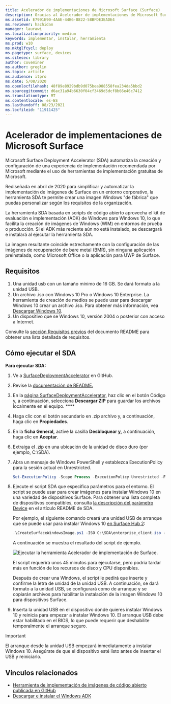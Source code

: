 ```yaml
---
title: Acelerador de implementaciones de Microsoft Surface (Surface)
description: Gracias al Acelerador de implementaciones de Microsoft Surface, las empresas que quieran restablecer la imagen inicial de sus dispositivos Surface podrán usar este mecanismo de implementación de forma rápida y sencilla.
ms.assetid: E7991E90-4AAE-44B6-8822-58BFDE3EADE4
ms.reviewer: hachidan
manager: laurawi
ms.localizationpriority: medium
keywords: implementar, instalar, herramienta
ms.prod: w10
ms.mktglfcycl: deploy
ms.pagetype: surface, devices
ms.sitesec: library
author: coveminer
ms.author: greglin
ms.topic: article
ms.audience: itpro
ms.date: 5/08/2020
ms.openlocfilehash: 48f89e8929bdb9d075bea988558fea234da5bbd2
ms.sourcegitcommit: d6ac31a94b6630f04cf3469d5dcf8b66e46c7412
ms.translationtype: MT
ms.contentlocale: es-ES
ms.lasthandoff: 08/23/2021
ms.locfileid: "11911425"
---
```

# <a name="microsoft-surface-deployment-accelerator"></a>Acelerador de implementaciones de Microsoft Surface

Microsoft Surface Deployment Accelerator (SDA) automatiza la creación y configuración de una experiencia de implementación recomendada por Microsoft mediante el uso de herramientas de implementación gratuitas de Microsoft.

Rediseñada en abril de 2020 para simplificar y automatizar la implementación de imágenes de Surface en un entorno corporativo, la herramienta SDA te permite crear una imagen Windows "de fábrica" que puedas personalizar según los requisitos de la organización.

La herramienta SDA basada en scripts de código abierto aprovecha el kit de evaluación e implementación (ADK) de Windows para Windows 10, lo que facilita la creación de imágenes de Windows (WIM) en entornos de prueba o producción. Si el ADK más reciente aún no está instalado, se descargará e instalará al ejecutar la herramienta SDA.

La imagen resultante coincide estrechamente con la configuración de las imágenes de recuperación de bare metal (BMR), sin ninguna aplicación preinstalada, como Microsoft Office o la aplicación para UWP de Surface.

## <a name="requirements"></a>Requisitos

1. Una unidad usb con un tamaño mínimo de 16 GB. Se dará formato a la unidad USB.
2. Un archivo .iso con Windows 10 Pro o Windows 10 Enterprise. La herramienta de creación de medios se puede usar para descargar Windows 10 crear un archivo .iso. Para obtener más información, vea [Descargar Windows 10](https://www.microsoft.com/software-download/windows10).
3. Un dispositivo que se Windows 10, versión 2004 o posterior con acceso a Internet.

Consulte la [sección Requisitos previos](https://github.com/microsoft/SurfaceDeploymentAccelerator/blob/master/README.md#prerequisites) del documento README para obtener una lista detallada de requisitos.

## <a name="how-to-run-the-sda"></a>Cómo ejecutar el SDA

**Para ejecutar SDA:**

1. Ve a [SurfaceDeploymentAccelerator](https://github.com/microsoft/SurfaceDeploymentAccelerator) en GitHub. 
2. Revise la [documentación de README.](https://github.com/microsoft/SurfaceDeploymentAccelerator/blob/master/README.md)
3. En la [página SurfaceDeploymentAccelerator,](https://github.com/microsoft/SurfaceDeploymentAccelerator) haz clic en el botón Código y, a continuación, selecciona **Descargar ZIP** para guardar los archivos localmente en el equipo. ****
4. Haga clic con el botón secundario en .zip archivo y, a continuación, haga clic en **Propiedades**.
5. En la **ficha General,** active la casilla **Desbloquear y,** a continuación, haga clic en **Aceptar**.
6. Extraiga el .zip en una ubicación de la unidad de disco duro (por ejemplo, C:\SDA).
7. Abra un mensaje de Windows PowerShell y establezca ExecutionPolicy para la sesión actual en Unrestricted.

    ```powershell
    Set-ExecutionPolicy -Scope Process -ExecutionPolicy Unrestricted -Force
    ```
8. Ejecute el script SDA que especifica parámetros para el entorno. El script se puede usar para crear imágenes para instalar Windows 10 en una variedad de dispositivos Surface. Para obtener una lista completa de dispositivos compatibles, consulta [la descripción del parámetro Device](https://github.com/microsoft/SurfaceDeploymentAccelerator/blob/master/README.md#full-parameter-documentation) en el artículo README de SDA. 

    Por ejemplo, el siguiente comando creará una unidad USB de arranque que se puede usar para instalar Windows 10 [en Surface Hub 2](https://docs.microsoft.com/surface-hub/surface-hub-2s-migrate-os):

    ```powershell
    .\CreateSurfaceWindowsImage.ps1 -ISO C:\SDA\enterprise_client.iso -OSSKU Enterprise -DestinationFolder C:\Output -Device SurfaceHub2 -CreateUSB $True
    ```
    A continuación se muestra el resultado del script de ejemplo.

   ![Ejecutar la herramienta Acelerador de implementación de Surface.](images/sda1.png)

    El script requerirá unos 45 minutos para ejecutarse, pero podría tardar más en función de los recursos de disco y CPU disponibles. 

    Después de crear una Windows, el script le pedirá que inserte y confirme la letra de unidad de la unidad USB. A continuación, se dará formato a la unidad USB, se configurará como de arranque y se copiarán archivos para habilitar la instalación de la imagen Windows 10 para dispositivos Surface.

9. Inserta la unidad USB en el dispositivo donde quieres instalar Windows 10 y reinicia para empezar a instalar Windows 10. El arranque USB debe estar habilitado en el BIOS, lo que puede requerir que deshabilite temporalmente el arranque seguro.

> [!IMPORTANT]
> El arranque desde la unidad USB empezará inmediatamente a instalar Windows 10. Asegúrate de que el dispositivo esté listo antes de insertar el USB y reiniciarlo. 

## <a name="related-links"></a>Vínculos relacionados

 - [Herramienta de implementación de imágenes de código abierto publicada en GitHub](https://techcommunity.microsoft.com/t5/surface-it-pro-blog/open-source-image-deployment-tool-released-on-github/ba-p/1314115)
 - [Descargar e instalar el Windows ADK](https://docs.microsoft.com/windows-hardware/get-started/adk-install)
